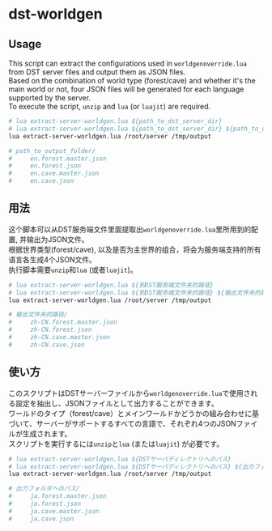 # dst-worldgen

## Usage

This script can extract the configurations used in `worldgenoverride.lua` from DST server files and output them as JSON files.  
Based on the combination of world type (forest/cave) and whether it's the main world or not, four JSON files will be generated for each language supported by the server.  
To execute the script, `unzip` and `lua` (or `luajit`) are required.

```bash
# lua extract-server-worldgen.lua ${path_to_dst_server_dir}
# lua extract-server-worldgen.lua ${path_to_dst_server_dir} ${path_to_output_folder}
lua extract-server-worldgen.lua /root/server /tmp/output

# path_to_output_folder/
#     en.forest.master.json
#     en.forest.json
#     en.cave.master.json
#     en.cave.json
```

## 用法

这个脚本可以从DST服务端文件里面提取出`worldgenoverride.lua`里所用到的配置, 并输出为JSON文件。  
根据世界类型(forest/cave), 以及是否为主世界的组合，将会为服务端支持的所有语言各生成4个JSON文件。  
执行脚本需要`unzip`和`lua` (或者`luajit`)。

```bash
# lua extract-server-worldgen.lua ${到DST服务端文件夹的路径}
# lua extract-server-worldgen.lua ${到DST服务端文件夹的路径} ${输出文件夹的路径}
lua extract-server-worldgen.lua /root/server /tmp/output

# 输出文件夹的路径/
#     zh-CN.forest.master.json
#     zh-CN.forest.json
#     zh-CN.cave.master.json
#     zh-CN.cave.json
```

## 使い方

このスクリプトはDSTサーバーファイルから`worldgenoverride.lua`で使用される設定を抽出し、JSONファイルとして出力することができます。  
ワールドのタイプ（forest/cave）とメインワールドかどうかの組み合わせに基づいて、サーバーがサポートするすべての言語で、それぞれ4つのJSONファイルが生成されます。  
スクリプトを実行するには`unzip`と`lua` (または`luajit`) が必要です。

```bash
# lua extract-server-worldgen.lua ${DSTサーバディレクトリへのパス}
# lua extract-server-worldgen.lua ${DSTサーバディレクトリへのパス} ${出力フォルダへのパス}
lua extract-server-worldgen.lua /root/server /tmp/output

# 出力フォルダへのパス/
#     ja.forest.master.json
#     ja.forest.json
#     ja.cave.master.json
#     ja.cave.json
```
